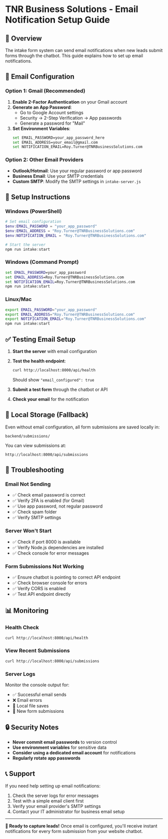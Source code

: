 # TNR Business Solutions - Email Notification Setup Guide

## 🚀 Overview
The intake form system can send email notifications when new leads submit forms through the chatbot. This guide explains how to set up email notifications.

## 📧 Email Configuration

### Option 1: Gmail (Recommended)
1. **Enable 2-Factor Authentication** on your Gmail account
2. **Generate an App Password**:
   - Go to Google Account settings
   - Security → 2-Step Verification → App passwords
   - Generate a password for "Mail"
3. **Set Environment Variables**:
   ```bash
   set EMAIL_PASSWORD=your_app_password_here
   set EMAIL_ADDRESS=your_email@gmail.com
   set NOTIFICATION_EMAIL=Roy.Turner@TNRBusinessSolutions.com
   ```

### Option 2: Other Email Providers
- **Outlook/Hotmail**: Use your regular password or app password
- **Business Email**: Use your SMTP credentials
- **Custom SMTP**: Modify the SMTP settings in `intake-server.js`

## 🔧 Setup Instructions

### Windows (PowerShell)
```powershell
# Set email configuration
$env:EMAIL_PASSWORD = "your_app_password"
$env:EMAIL_ADDRESS = "Roy.Turner@TNRBusinessSolutions.com"
$env:NOTIFICATION_EMAIL = "Roy.Turner@TNRBusinessSolutions.com"

# Start the server
npm run intake:start
```

### Windows (Command Prompt)
```cmd
set EMAIL_PASSWORD=your_app_password
set EMAIL_ADDRESS=Roy.Turner@TNRBusinessSolutions.com
set NOTIFICATION_EMAIL=Roy.Turner@TNRBusinessSolutions.com
npm run intake:start
```

### Linux/Mac
```bash
export EMAIL_PASSWORD="your_app_password"
export EMAIL_ADDRESS="Roy.Turner@TNRBusinessSolutions.com"
export NOTIFICATION_EMAIL="Roy.Turner@TNRBusinessSolutions.com"
npm run intake:start
```

## ✅ Testing Email Setup

1. **Start the server** with email configuration
2. **Test the health endpoint**:
   ```bash
   curl http://localhost:8000/api/health
   ```
   Should show `"email_configured": true`

3. **Submit a test form** through the chatbot or API
4. **Check your email** for the notification

## 📁 Local Storage (Fallback)

Even without email configuration, all form submissions are saved locally in:
```
backend/submissions/
```

You can view submissions at:
```
http://localhost:8000/api/submissions
```

## 🚨 Troubleshooting

### Email Not Sending
- ✅ Check email password is correct
- ✅ Verify 2FA is enabled (for Gmail)
- ✅ Use app password, not regular password
- ✅ Check spam folder
- ✅ Verify SMTP settings

### Server Won't Start
- ✅ Check if port 8000 is available
- ✅ Verify Node.js dependencies are installed
- ✅ Check console for error messages

### Form Submissions Not Working
- ✅ Ensure chatbot is pointing to correct API endpoint
- ✅ Check browser console for errors
- ✅ Verify CORS is enabled
- ✅ Test API endpoint directly

## 📊 Monitoring

### Health Check
```bash
curl http://localhost:8000/api/health
```

### View Recent Submissions
```bash
curl http://localhost:8000/api/submissions
```

### Server Logs
Monitor the console output for:
- ✅ Successful email sends
- ❌ Email errors
- 📁 Local file saves
- 📝 New form submissions

## 🔒 Security Notes

- **Never commit email passwords** to version control
- **Use environment variables** for sensitive data
- **Consider using a dedicated email account** for notifications
- **Regularly rotate app passwords**

## 📞 Support

If you need help setting up email notifications:
1. Check the server logs for error messages
2. Test with a simple email client first
3. Verify your email provider's SMTP settings
4. Contact your IT administrator for business email setup

---

**🎯 Ready to capture leads!** Once email is configured, you'll receive instant notifications for every form submission from your website chatbot.

